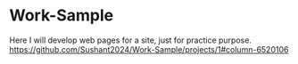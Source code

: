 # Work-Sample
Here I will develop web pages for a site, just for practice purpose. 
https://github.com/Sushant2024/Work-Sample/projects/1#column-6520106
